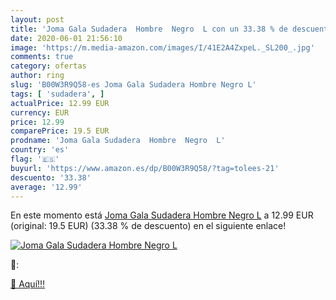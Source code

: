 ```yaml
---
layout: post
title: 'Joma Gala Sudadera  Hombre  Negro  L con un 33.38 % de descuento'
date: 2020-06-01 21:56:10
image: 'https://m.media-amazon.com/images/I/41E2A4ZxpeL._SL200_.jpg'
comments: true
category: ofertas
author: ring
slug: 'B00W3R9Q58-es Joma Gala Sudadera Hombre Negro L'
tags: [ 'sudadera', ]
actualPrice: 12.99 EUR
currency: EUR
price: 12.99
comparePrice: 19.5 EUR
prodname: 'Joma Gala Sudadera  Hombre  Negro  L'
country: 'es'
flag: '🇪🇸'
buyurl: 'https://www.amazon.es/dp/B00W3R9Q58/?tag=tolees-21'
descuento: '33.38'
average: '12.99'
---
```


En este momento está [Joma Gala Sudadera  Hombre  Negro  L](https://www.amazon.es/dp/B00W3R9Q58/?tag=tolees-21) a 12.99 EUR (original: 19.5 EUR) (33.38 %  de descuento) en el siguiente enlace!

[![Joma Gala Sudadera  Hombre  Negro  L](https://m.media-amazon.com/images/I/41E2A4ZxpeL._SL200_.jpg)](https://www.amazon.es/dp/B00W3R9Q58/?tag=tolees-21)

🔎:


[🛒 Aquí!!!](https://www.amazon.es/dp/B00W3R9Q58/?tag=tolees-21)
